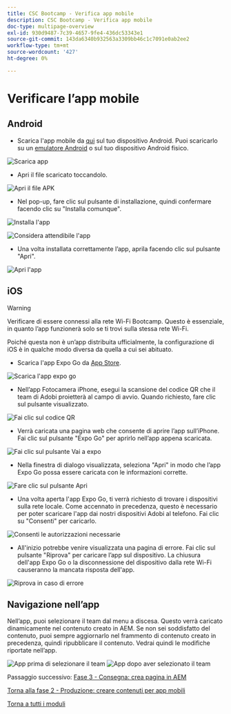 ```yaml
---
title: CSC Bootcamp - Verifica app mobile
description: CSC Bootcamp - Verifica app mobile
doc-type: multipage-overview
exl-id: 930d9487-7c39-4657-9fe4-436dc53343e1
source-git-commit: 143da6340b932563a3309bb46c1c7091e0ab2ee2
workflow-type: tm+mt
source-wordcount: '427'
ht-degree: 0%

---
```


# Verificare l’app mobile

## Android

- Scarica l&#39;app mobile da [qui](https://tinyurl.com/CSCBootcampApp) sul tuo dispositivo Android. Puoi scaricarlo su un [emulatore Android](https://developer.android.com/studio/run/emulator) o sul tuo dispositivo Android fisico.

![Scarica app](./images/delivery-app-android-download.png)

- Apri il file scaricato toccandolo.

![Apri il file APK](./images/delivery-app-android-install.png)

- Nel pop-up, fare clic sul pulsante di installazione, quindi confermare facendo clic su &quot;Installa comunque&quot;.

![Installa l&#39;app](./images/delivery-app-android-install-prompt.png)

![Considera attendibile l&#39;app](./images/delivery-app-android-install-anyway.png)

- Una volta installata correttamente l’app, aprila facendo clic sul pulsante &quot;Apri&quot;.

![Apri l&#39;app](./images/delivery-app-android-open.png)


## iOS

>[!WARNING]
>
> Verificare di essere connessi alla rete Wi-Fi Bootcamp. Questo è essenziale, in quanto l’app funzionerà solo se ti trovi sulla stessa rete Wi-Fi.

Poiché questa non è un’app distribuita ufficialmente, la configurazione di iOS è in qualche modo diversa da quella a cui sei abituato.

- Scarica l&#39;app Expo Go da [App Store](https://itunes.apple.com/app/apple-store/id982107779).

![Scarica l&#39;app expo go](./images/delivery-app-ios-download.png)

- Nell’app Fotocamera iPhone, esegui la scansione del codice QR che il team di Adobi proietterà al campo di avvio. Quando richiesto, fare clic sul pulsante visualizzato.

![Fai clic sul codice QR](./images/delivery-app-ios-scan.png)

- Verrà caricata una pagina web che consente di aprire l’app sull’iPhone. Fai clic sul pulsante &quot;Expo Go&quot; per aprirlo nell’app appena scaricata.

![Fai clic sul pulsante Vai a expo](./images/delivery-app-ios-open-expo.png)

- Nella finestra di dialogo visualizzata, seleziona &quot;Apri&quot; in modo che l’app Expo Go possa essere caricata con le informazioni corrette.

![Fare clic sul pulsante Apri](./images/delivery-app-ios-open.png)

- Una volta aperta l&#39;app Expo Go, ti verrà richiesto di trovare i dispositivi sulla rete locale. Come accennato in precedenza, questo è necessario per poter scaricare l&#39;app dai nostri dispositivi Adobi al telefono. Fai clic su &quot;Consenti&quot; per caricarlo.

![Consenti le autorizzazioni necessarie](./images/delivery-app-ios-allow.png)

- All&#39;inizio potrebbe venire visualizzata una pagina di errore. Fai clic sul pulsante &quot;Riprova&quot; per caricare l’app sul dispositivo. La chiusura dell&#39;app Expo Go o la disconnessione del dispositivo dalla rete Wi-Fi causeranno la mancata risposta dell&#39;app.

![Riprova in caso di errore](./images/delivery-app-ios-retry.png)

## Navigazione nell’app

Nell’app, puoi selezionare il team dal menu a discesa. Questo verrà caricato dinamicamente nel contenuto creato in AEM. Se non sei soddisfatto del contenuto, puoi sempre aggiornarlo nel frammento di contenuto creato in precedenza, quindi ripubblicare il contenuto. Vedrai quindi le modifiche riportate nell’app.

![App prima di selezionare il team](./images/delivery-app-initial.png)
![App dopo aver selezionato il team](./images/delivery-app-loaded.png)

Passaggio successivo: [Fase 3 - Consegna: crea pagina in AEM](./page-in-aem.md)

[Torna alla fase 2 - Produzione: creare contenuti per app mobili](../production/app.md)

[Torna a tutti i moduli](../../overview.md)

